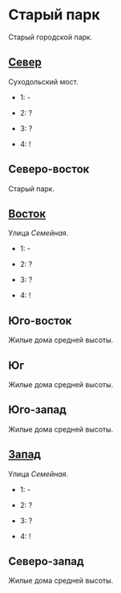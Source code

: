 # Старый парк

Старый городской парк.

## [Север](./510080.md)

Суходольский мост.

* 1:    -
* 2:    ?

* 3:    ?
* 4:    !

## Северо-восток

Старый парк.

## [Восток](./520085.md)

Улица *Семейная*.

* 1:    -
* 2:    ?

* 3:    ?
* 4:    !

## Юго-восток

Жилые дома средней высоты.

## Юг

Жилые дома средней высоты.

## Юго-запад

Жилые дома средней высоты.

## [Запад](./500085.md)

Улица *Семейная*.

* 1:    -
* 2:    ?

* 3:    ?
* 4:    !

## Северо-запад

Жилые дома средней высоты.
